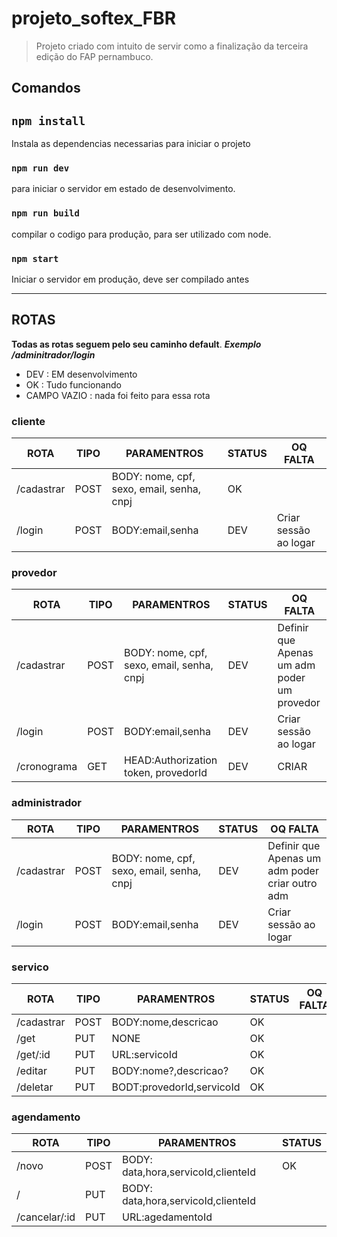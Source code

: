 # projeto_softex_FBR

> Projeto criado com intuito de servir como a finalização da terceira edição do FAP pernambuco.

## Comandos

## `npm install`

Instala as dependencias necessarias para iniciar o projeto

### `npm run dev`

para iniciar o servidor em estado de desenvolvimento.

### `npm run build`

compilar o codigo para produção, para ser utilizado com node.

### `npm start`

Iniciar o servidor em produção, deve ser compilado antes

-----

## ROTAS

**Todas as rotas seguem pelo seu caminho default**.
_**Exemplo /adminitrador/login**_

- DEV : EM desenvolvimento
- OK : Tudo funcionando
- CAMPO VAZIO : nada foi feito para essa rota

### cliente

| ROTA | TIPO | PARAMENTROS |STATUS|OQ FALTA|
|------|------|-------|-------|-------|
|/cadastrar      |POST      |BODY: nome, cpf, sexo,  email, senha, cnpj|OK||
|/login   |POST     |BODY:email,senha |DEV|Criar sessão ao logar|

### provedor

| ROTA | TIPO | PARAMENTROS |STATUS|OQ FALTA|
|------|------|-------|-------|-------|
|/cadastrar      |POST      |BODY: nome, cpf, sexo,  email, senha, cnpj|DEV|Definir que Apenas um adm poder um provedor|
|/login   |POST     |BODY:email,senha |DEV|Criar sessão ao logar|
|/cronograma   |GET     |HEAD:Authorization token, provedorId |DEV|CRIAR|

### administrador

| ROTA | TIPO | PARAMENTROS |STATUS|OQ FALTA|
|------|------|-------|-------|-------|
|/cadastrar      |POST      |BODY: nome, cpf, sexo,  email, senha, cnpj|DEV|Definir que Apenas um adm poder criar outro adm|
|/login   |POST     |BODY:email,senha |DEV|Criar sessão ao logar|

### servico

| ROTA | TIPO | PARAMENTROS |STATUS|OQ FALTA|
|------|------|-------|-------|-------|
|/cadastrar      |POST      |BODY:nome,descricao|OK||
|/get   |PUT      |NONE|OK||
|/get/:id      |PUT   |URL:servicoId     |OK||
|/editar      |PUT   |BODY:nome?,descricao?|OK||
|/deletar      |PUT   |BODT:provedorId,servicoId|OK||

### agendamento

| ROTA | TIPO | PARAMENTROS |STATUS|
|------|------|-------|-------|
|/novo      |POST      |BODY: data,hora,servicoId,clienteId |OK|
|/   |PUT      |BODY: data,hora,servicoId,clienteId       ||
|/cancelar/:id      |PUT   |URL:agedamentoId      ||
